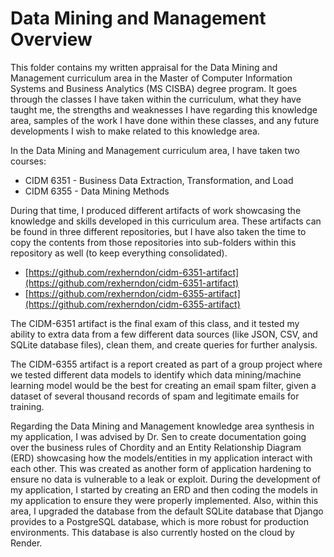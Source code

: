 # Data Mining and Management Overview

This folder contains my written appraisal for the Data Mining and Management curriculum area in the Master of Computer Information Systems and Business Analytics (MS CISBA) degree program. It goes through the classes I have taken within the curriculum, what they have taught me, the strengths and weaknesses I have regarding this knowledge area, samples of the work I have done within these classes, and any future developments I wish to make related to this knowledge area.

In the Data Mining and Management curriculum area, I have taken two courses:

- CIDM 6351 - Business Data Extraction, Transformation, and Load
- CIDM 6355 - Data Mining Methods

During that time, I produced different artifacts of work showcasing the knowledge and skills developed in this curriculum area. These artifacts can be found in three different repositories, but I have also taken the time to copy the contents from those repositories into sub-folders within this repository as well (to keep everything consolidated).

- [https://github.com/rexherndon/cidm-6351-artifact](https://github.com/rexherndon/cidm-6351-artifact)
- [https://github.com/rexherndon/cidm-6355-artifact](https://github.com/rexherndon/cidm-6355-artifact)

The CIDM-6351 artifact is the final exam of this class, and it tested my ability to extra data from a few different data sources (like JSON, CSV, and SQLite database files), clean them, and create queries for further analysis.

The CIDM-6355 artifact is a report created as part of a group project where we tested different data models to identify which data mining/machine learning model would be the best for creating an email spam filter, given a dataset of several thousand records of spam and legitimate emails for training.

Regarding the Data Mining and Management knowledge area synthesis in my application, I was advised by Dr. Sen to create documentation going over the business rules of Chordity and an Entity Relationship Diagram (ERD) showcasing how the models/entities in my application interact with each other. This was created as another form of application hardening to ensure no data is vulnerable to a leak or exploit. During the development of my application, I started by creating an ERD and then coding the models in my application to ensure they were properly implemented. Also, within this area, I upgraded the database from the default SQLite database that Django provides to a PostgreSQL database, which is more robust for production environments. This database is also currently hosted on the cloud by Render.